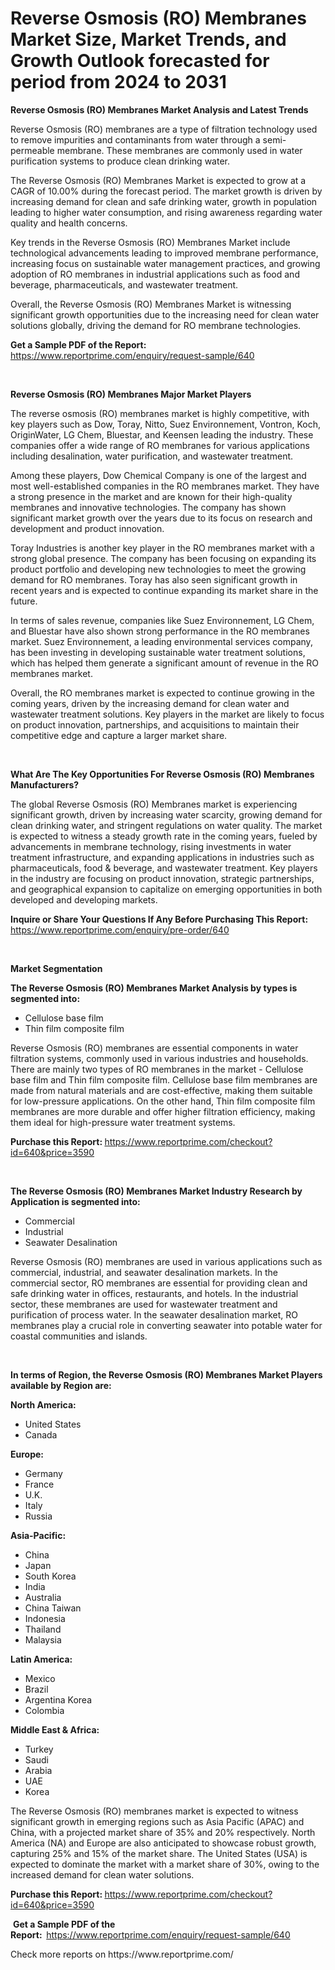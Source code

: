 <p><h1>Reverse Osmosis (RO) Membranes Market Size, Market Trends, and Growth Outlook forecasted for period from 2024 to 2031</h1></p><p><strong>Reverse Osmosis (RO) Membranes Market Analysis and Latest Trends</strong></p>
<p><p>Reverse Osmosis (RO) membranes are a type of filtration technology used to remove impurities and contaminants from water through a semi-permeable membrane. These membranes are commonly used in water purification systems to produce clean drinking water.</p><p>The Reverse Osmosis (RO) Membranes Market is expected to grow at a CAGR of 10.00% during the forecast period. The market growth is driven by increasing demand for clean and safe drinking water, growth in population leading to higher water consumption, and rising awareness regarding water quality and health concerns.</p><p>Key trends in the Reverse Osmosis (RO) Membranes Market include technological advancements leading to improved membrane performance, increasing focus on sustainable water management practices, and growing adoption of RO membranes in industrial applications such as food and beverage, pharmaceuticals, and wastewater treatment.</p><p>Overall, the Reverse Osmosis (RO) Membranes Market is witnessing significant growth opportunities due to the increasing need for clean water solutions globally, driving the demand for RO membrane technologies.</p></p>
<p><strong>Get a Sample PDF of the Report:&nbsp;</strong> <a href="https://www.reportprime.com/enquiry/request-sample/640">https://www.reportprime.com/enquiry/request-sample/640</a></p>
<p>&nbsp;</p>
<p><strong>Reverse Osmosis (RO) Membranes Major Market Players</strong></p>
<p><p>The reverse osmosis (RO) membranes market is highly competitive, with key players such as Dow, Toray, Nitto, Suez Environnement, Vontron, Koch, OriginWater, LG Chem, Bluestar, and Keensen leading the industry. These companies offer a wide range of RO membranes for various applications including desalination, water purification, and wastewater treatment.</p><p>Among these players, Dow Chemical Company is one of the largest and most well-established companies in the RO membranes market. They have a strong presence in the market and are known for their high-quality membranes and innovative technologies. The company has shown significant market growth over the years due to its focus on research and development and product innovation.</p><p>Toray Industries is another key player in the RO membranes market with a strong global presence. The company has been focusing on expanding its product portfolio and developing new technologies to meet the growing demand for RO membranes. Toray has also seen significant growth in recent years and is expected to continue expanding its market share in the future.</p><p>In terms of sales revenue, companies like Suez Environnement, LG Chem, and Bluestar have also shown strong performance in the RO membranes market. Suez Environnement, a leading environmental services company, has been investing in developing sustainable water treatment solutions, which has helped them generate a significant amount of revenue in the RO membranes market.</p><p>Overall, the RO membranes market is expected to continue growing in the coming years, driven by the increasing demand for clean water and wastewater treatment solutions. Key players in the market are likely to focus on product innovation, partnerships, and acquisitions to maintain their competitive edge and capture a larger market share.</p></p>
<p>&nbsp;</p>
<p><strong>What Are The Key Opportunities For Reverse Osmosis (RO) Membranes Manufacturers?</strong></p>
<p><p>The global Reverse Osmosis (RO) Membranes market is experiencing significant growth, driven by increasing water scarcity, growing demand for clean drinking water, and stringent regulations on water quality. The market is expected to witness a steady growth rate in the coming years, fueled by advancements in membrane technology, rising investments in water treatment infrastructure, and expanding applications in industries such as pharmaceuticals, food & beverage, and wastewater treatment. Key players in the industry are focusing on product innovation, strategic partnerships, and geographical expansion to capitalize on emerging opportunities in both developed and developing markets.</p></p>
<p><strong>Inquire or Share Your Questions If Any Before Purchasing This Report:</strong> <a href="https://www.reportprime.com/enquiry/pre-order/640">https://www.reportprime.com/enquiry/pre-order/640</a></p>
<p>&nbsp;</p>
<p><strong>Market Segmentation</strong></p>
<p><strong>The Reverse Osmosis (RO) Membranes Market Analysis by types is segmented into:</strong></p>
<p><ul><li>Cellulose base film</li><li>Thin film composite film</li></ul></p>
<p><p>Reverse Osmosis (RO) membranes are essential components in water filtration systems, commonly used in various industries and households. There are mainly two types of RO membranes in the market - Cellulose base film and Thin film composite film. Cellulose base film membranes are made from natural materials and are cost-effective, making them suitable for low-pressure applications. On the other hand, Thin film composite film membranes are more durable and offer higher filtration efficiency, making them ideal for high-pressure water treatment systems.</p></p>
<p><strong>Purchase this Report:&nbsp;</strong><a href="https://www.reportprime.com/checkout?id=640&price=3590">https://www.reportprime.com/checkout?id=640&price=3590</a></p>
<p>&nbsp;</p>
<p><strong>The Reverse Osmosis (RO) Membranes Market Industry Research by Application is segmented into:</strong></p>
<p><ul><li>Commercial</li><li>Industrial</li><li>Seawater Desalination</li></ul></p>
<p><p>Reverse Osmosis (RO) membranes are used in various applications such as commercial, industrial, and seawater desalination markets. In the commercial sector, RO membranes are essential for providing clean and safe drinking water in offices, restaurants, and hotels. In the industrial sector, these membranes are used for wastewater treatment and purification of process water. In the seawater desalination market, RO membranes play a crucial role in converting seawater into potable water for coastal communities and islands.</p></p>
<p>&nbsp;</p>
<p><strong>In terms of Region, the Reverse Osmosis (RO) Membranes Market Players available by Region are:</strong></p>
<p>
    <p> <strong> North America: </strong>
        <ul>
            <li>United States</li>
            <li>Canada</li>
        </ul>
        </p> 
    <p> <strong> Europe: </strong>
        <ul>
            <li>Germany</li>
            <li>France</li>
            <li>U.K.</li>
            <li>Italy</li>
            <li>Russia</li>
        </ul>
        </p> 
    <p> <strong> Asia-Pacific: </strong>
        <ul>
            <li>China</li>
            <li>Japan</li>
            <li>South Korea</li>
            <li>India</li>
            <li>Australia</li>
            <li>China Taiwan</li>
            <li>Indonesia</li>
            <li>Thailand</li>
            <li>Malaysia</li>
        </ul>
        </p> 
    <p> <strong> Latin America: </strong>
        <ul>
            <li>Mexico</li>
            <li>Brazil</li>
            <li>Argentina Korea</li>
            <li>Colombia</li>
        </ul>
        </p> 
    <p> <strong> Middle East & Africa: </strong>
        <ul>
            <li>Turkey</li>
            <li>Saudi</li>
            <li>Arabia</li>
            <li>UAE</li>
            <li>Korea</li>
        </ul>
    </p>
    </p>
<p><p>The Reverse Osmosis (RO) membranes market is expected to witness significant growth in emerging regions such as Asia Pacific (APAC) and China, with a projected market share of 35% and 20% respectively. North America (NA) and Europe are also anticipated to showcase robust growth, capturing 25% and 15% of the market share. The United States (USA) is expected to dominate the market with a market share of 30%, owing to the increased demand for clean water solutions.</p></p>
<p><strong>Purchase this Report: </strong><a href="https://www.reportprime.com/checkout?id=640&price=3590">https://www.reportprime.com/checkout?id=640&price=3590</a></p>
<p>&nbsp;<strong>Get a Sample PDF of the Report:&nbsp;&nbsp;</strong><a href="https://www.reportprime.com/enquiry/request-sample/640">https://www.reportprime.com/enquiry/request-sample/640</a></p>
<p><strong></strong></p>
<p>Check more reports on https://www.reportprime.com/</p>